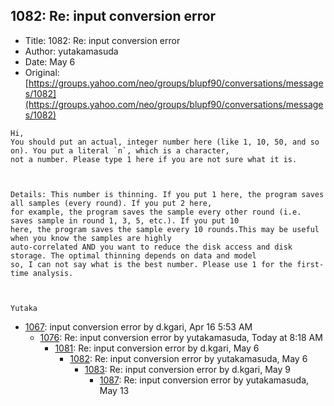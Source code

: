 ## 1082: Re: input conversion error

- Title: 1082: Re: input conversion error
- Author: yutakamasuda
- Date: May 6
- Original: [https://groups.yahoo.com/neo/groups/blupf90/conversations/messages/1082](https://groups.yahoo.com/neo/groups/blupf90/conversations/messages/1082)

```
Hi,
You should put an actual, integer number here (like 1, 10, 50, and so on). You put a literal `n`, which is a character,
not a number. Please type 1 here if you are not sure what it is. 



Details: This number is thinning. If you put 1 here, the program saves all samples (every round). If you put 2 here,
for example, the program saves the sample every other round (i.e. saves sample in round 1, 3, 5, etc.). If you put 10
here, the program saves the sample every 10 rounds.This may be useful when you know the samples are highly
auto-correlated AND you want to reduce the disk access and disk storage. The optimal thinning depends on data and model
so, I can not say what is the best number. Please use 1 for the first-time analysis.



Yutaka
```

- [1067](1067.md): input conversion error by d.kgari, Apr 16 5:53 AM
    - [1076](1076.md): Re: input conversion error by yutakamasuda, Today at 8:18 AM
        - [1081](1081.md): Re: input conversion error by d.kgari, May 6
            - [1082](1082.md): Re: input conversion error by yutakamasuda, May 6
                - [1083](1083.md): Re: input conversion error by d.kgari, May 9
                    - [1087](1087.md): Re: input conversion error by yutakamasuda, May 13
